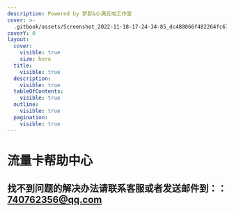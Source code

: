 ```yaml
---
description: Powered by 梦影&小满云电工作室
cover: >-
  .gitbook/assets/Screenshot_2022-11-18-17-24-34-85_dc488066f482264fc67640dac3cf6cf1-300x136.jpg
coverY: 0
layout:
  cover:
    visible: true
    size: hero
  title:
    visible: true
  description:
    visible: true
  tableOfContents:
    visible: true
  outline:
    visible: true
  pagination:
    visible: true
---
```


# 流量卡帮助中心

## 找不到问题的解决办法请联系客服或者发送邮件到：：740762356@qq.com
